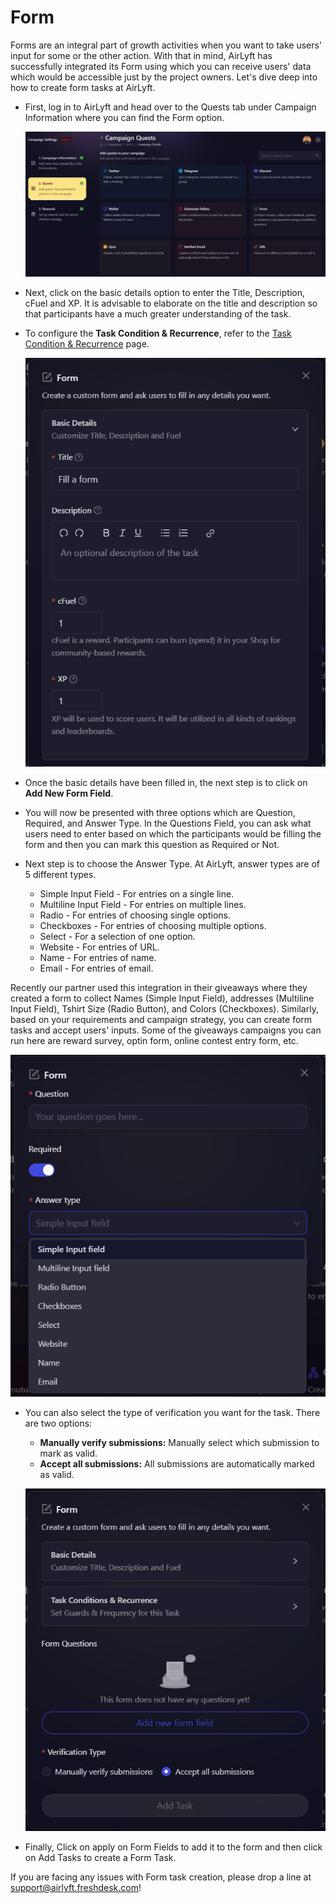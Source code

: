 # Form

Forms are an integral part of growth activities when you want to take users' input for some or the other action. With that in mind, AirLyft has successfully integrated its Form using which you can receive users' data which would be accessible just by the project owners. Let's dive deep into how to create form tasks at AirLyft.

- First, log in to AirLyft and head over to the Quests tab under Campaign Information where you can find the Form option.

  ![](../../images/FormMain.png)

- Next, click on the basic details option to enter the Title, Description, cFuel and XP. It is advisable to elaborate on the title and description so that participants have a much greater understanding of the task.

- To configure the **Task Condition & Recurrence**, refer to the [Task Condition & Recurrence](../task-condition-and-recurrence.md) page.

  ![](../../images/FormBasics.png)

- Once the basic details have been filled in, the next step is to click on **Add New Form Field**.

- You will now be presented with three options which are Question, Required, and Answer Type. In the Questions Field, you can ask what users need to enter based on which the participants would be filling the form and then you can mark this question as Required or Not.

- Next step is to choose the Answer Type. At AirLyft, answer types are of 5 different types.
  - Simple Input Field - For entries on a single line.
  - Multiline Input Field - For entries on multiple lines.
  - Radio - For entries of choosing single options.
  - Checkboxes - For entries of choosing multiple options.
  - Select - For a selection of one option.
  - Website - For entries of URL.
  - Name - For entries of name.
  - Email - For entries of email.

Recently our partner used this integration in their giveaways where they created a form to collect Names (Simple Input Field), addresses (Multiline Input Field), Tshirt Size (Radio Button), and Colors (Checkboxes). Similarly, based on your requirements and campaign strategy, you can create form tasks and accept users' inputs. Some of the giveaways campaigns you can run here are reward survey, optin form, online contest entry form, etc.

![](../../images/FormElements.png)

- You can also select the type of verification you want for the task. There are two options:

  - **Manually verify submissions:** Manually select which submission to mark as valid.
  - **Accept all submissions:** All submissions are automatically marked as valid.

  ![](../../images/FormVerification.png)

- Finally, Click on apply on Form Fields to add it to the form and then click on Add Tasks to create a Form Task.

If you are facing any issues with Form task creation, please drop a line at [support@airlyft.freshdesk.com](mailto:support@airlyft.freshdesk.com)!
